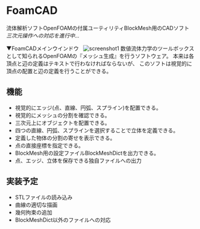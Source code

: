 # FoamCAD

流体解析ソフトOpenFOAMの付属ユーティリティBlockMesh用のCADソフト  
*三次元操作への対応を進行中...*  


▼FoamCADメインウインドウ  
![screenshot1](https://raw.githubusercontent.com/hal1437/FoamCAD/4cc28c43a0ad2fd0097e316e84a26cdf66ba7d83/Resource/screenshot/screenshot2.png)
数値流体力学のツールボックスとして知られるOpenFOAMの『メッシュ生成』を行うソフトウェア。
本来は各頂点と辺の定義はテキストで行わなければならないが、
このソフトは視覚的に頂点の配置と辺の定義を行うことができる。

## 機能

+ 視覚的にエッジ(点、直線、円弧、スプライン)を配置できる。
+ 視覚的にメッシュの分割を確認できる。
+ 三次元上にオブジェクトを配置できる。
+ 四つの直線、円弧、スプラインを選択することで立体を定義できる。
+ 定義した物体の分割の寄せを表示できる。
+ 点の直接座標を指定できる。
+ BlockMesh用の設定ファイルBlockMeshDictを出力できる。
+ 点、エッジ、立体を保存できる独自ファイルへの出力

## 実装予定

+ STLファイルの読み込み
+ 曲線の適切な描画
+ 幾何拘束の追加
+ BlockMeshDict以外のファイルへの対応
